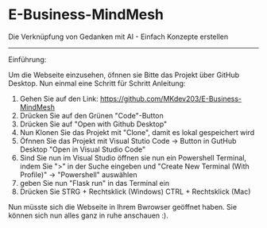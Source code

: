 # E-Business-MindMesh
Die Verknüpfung von Gedanken mit AI - Einfach Konzepte erstellen

-----------------------------------------------------------------------------
Einführung:

Um die Webseite einzusehen, öfnnen sie Bitte das Projekt über GitHub Desktop. 
Nun einmal eine Schritt für Schritt Anleitung:

1. Gehen Sie auf den Link: https://github.com/MKdev203/E-Business-MindMesh
2. Drücken Sie auf den Grünen "Code"-Button
3. Drücken Sie auf "Open with Github Desktop"
4. Nun Klonen Sie das Projekt mit "Clone", damit es lokal gespeichert wird
5. Öfnnen Sie das Projekt mit Visual Stutio Code -> Button in GutHub Desktop "Open in Visual Studio Code"
6. Sind Sie nun im Visual Studio öffnen sie nun ein Powershell Terminal, indem Sie ">" in der Suche eingeben und "Create New Terminal (With Profile)" -> "Powershell" auswählen
7.  geben Sie nun "Flask run" in das Terminal ein
8.  Drücken Sie STRG + Rechtsklick (Windows) CTRL + Rechtsklick (Mac)

Nun müsste sich die Webseite in Ihrem Bwrowser geöffnet haben. 
Sie können sich nun alles ganz in ruhe anschauen :).
